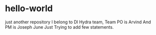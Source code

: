 # hello-world
just another repository
I belong to Dl Hydra team, Team PO is Arvind
And PM is Joseph June
Just Trying to add few statements.
